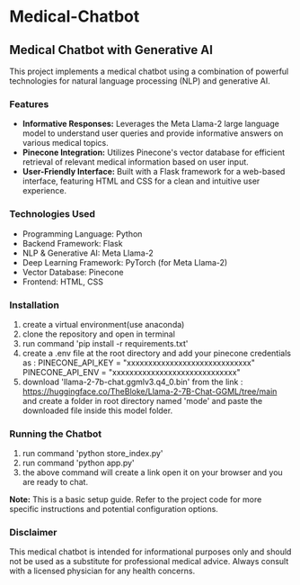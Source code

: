 # Medical-Chatbot
## Medical Chatbot with Generative AI

This project implements a medical chatbot using a combination of powerful technologies for natural language processing (NLP) and generative AI. 

### Features

* **Informative Responses:** Leverages the Meta Llama-2 large language model to understand user queries and provide informative answers on various medical topics.
* **Pinecone Integration:** Utilizes Pinecone's vector database for efficient retrieval of relevant medical information based on user input.
* **User-Friendly Interface:** Built with a Flask framework for a web-based interface, featuring HTML and CSS for a clean and intuitive user experience.

### Technologies Used

* Programming Language: Python
* Backend Framework: Flask
* NLP & Generative AI: Meta Llama-2
* Deep Learning Framework: PyTorch (for Meta Llama-2)
* Vector Database: Pinecone
* Frontend: HTML, CSS

### Installation

1. create a virtual environment(use anaconda)
2. clone the repository and open in terminal
3. run command 'pip install -r requirements.txt'
4. create a .env file at the root directory and add your pinecone credentials as :
        PINECONE_API_KEY = "xxxxxxxxxxxxxxxxxxxxxxxxxxxxx"
        PINECONE_API_ENV = "xxxxxxxxxxxxxxxxxxxxxxxxxxxxx"
5. download 'llama-2-7b-chat.ggmlv3.q4_0.bin' from the link : https://huggingface.co/TheBloke/Llama-2-7B-Chat-GGML/tree/main
        and create a folder in root directory named 'mode' and paste the downloaded file inside this model folder.

### Running the Chatbot

1. run command 'python store_index.py'
2. run command 'python app.py'
3. the above command will create a link open it on your browser and you are ready to chat. 

**Note:** This is a basic setup guide. Refer to the project code for more specific instructions and potential configuration options.

### Disclaimer

This medical chatbot is intended for informational purposes only and should not be used as a substitute for professional medical advice. Always consult with a licensed physician for any health concerns.
